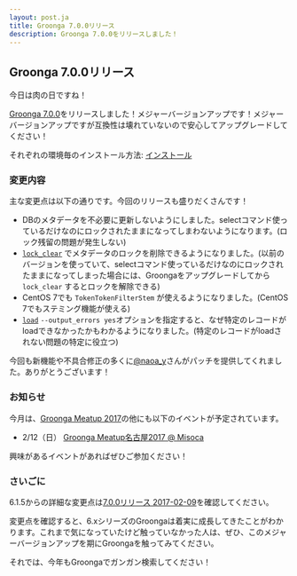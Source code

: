 ```yaml
---
layout: post.ja
title: Groonga 7.0.0リリース
description: Groonga 7.0.0をリリースしました！
---
```


## Groonga 7.0.0リリース

今日は肉の日ですね！

[Groonga 7.0.0](/ja/docs/news.html#release-7-0-0)をリリースしました！メジャーバージョンアップです！メジャーバージョンアップですが互換性は壊れていないので安心してアップグレードしてください！

それぞれの環境毎のインストール方法: [インストール](/ja/docs/install.html)

### 変更内容

主な変更点は以下の通りです。今回のリリースも盛りだくさんです！

  * DBのメタデータを不必要に更新しないようにしました。selectコマンド使っているだけなのにロックされたままになってしまわないようになります。(ロック残留の問題が発生しない)
  * [`lock_clear`](/ja/docs/reference/commands/lock_clear.html) でメタデータのロックを削除できるようになりました。(以前のバージョンを使っていて、selectコマンド使っているだけなのにロックされたままになってしまった場合には、Groongaをアップグレードしてから ``lock_clear`` するとロックを解除できる)
  * CentOS 7でも ``TokenTokenFilterStem`` が使えるようになりました。(CentOS 7でもステミング機能が使える)
  * [`load`](/ja/docs/reference/commands/load.html) `--output_errors yes`オプションを指定すると、なぜ特定のレコードがloadできなかったかもわかるようになりました。(特定のレコードがloadされない問題の特定に役立つ)

今回も新機能や不具合修正の多くに[@naoa\_y](https://twitter.com/naoa_y)さんがパッチを提供してくれました。ありがとうございます！

### お知らせ

今月は、[Groonga Meatup 2017](https://groonga.doorkeeper.jp/events/55616)の他にも以下のイベントが予定されています。

  * 2/12（日） [Groonga Meatup名古屋2017 @ Misoca](https://misoca.doorkeeper.jp/events/56673)

興味があるイベントがあればぜひご参加ください！

### さいごに

6.1.5からの詳細な変更点は[7.0.0リリース 2017-02-09](/ja/docs/news.html#release-7-0-0)を確認してください。

変更点を確認すると、6.xシリーズのGroongaは着実に成長してきたことがわかります。これまで気になっていたけど触っていなかった人は、ぜひ、このメジャーバージョンアップを期にGroongaを触ってみてください。

それでは、今年もGroongaでガンガン検索してください！
